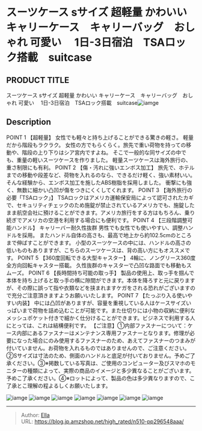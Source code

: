 # スーツケース sサイズ 超軽量 かわいい  キャリーケース　キャリーバッグ　おしゃれ  可愛い　 1日-3日宿泊　TSAロック搭載　suitcase


## PRODUCT TITLE 

スーツケース sサイズ 超軽量 かわいい  キャリーケース　キャリーバッグ　おしゃれ  可愛い　 1日-3日宿泊　TSAロック搭載　suitcase![iamge](https://b2bfiles1.gigab2b.cn/image/wkseller/302/20221225_b90006a39213c4191363e93ee4c7adea.jpg)

## Description

POINT 1  【超軽量】
女性でも軽々と持ち上げることができる驚きの軽さ。
軽量だから階段もラクラク。
女性の方でもらくらく。旅先で重い荷物を持っての移動や、階段の上り下りはシア宮内ですよね。
そこで一般的な同サイズの中でも、重量の軽いスーツケースを作りました。
軽量スーツケースは海外旅行の、重さ制限にも有利。
POINT 2 【傷・汚れに強いエンボス加工】
旅先で、ホテルまでの移動や段差など、荷物を入れるのなら、できるだけ軽く、強い素材いい。
そんな経験から、エンボス加工を施したABS樹脂を採用しました。
衝撃にも強く、無数に細かい凸凹が傷をつきにくくしてくれます。
POINT 3 【海外旅行の必要「TSAロック」】
TSAロックはアメリカ運輸保安局によって認可されたカギで、セキュリティチェックのため施錠が禁止されているアメリカでも、施錠したまま航空会社に預けることができます。アメリカ旅行をする方はもちろん、乗り続ぎでアメリカの空港を利用する場合にも便利です。
POINT 4 【三段階調整可能ハンドル】
キャリーバー耐久性抜群
男性でも女性でも使いやすい、調整ハンドルを採用。
またハンドル自体の高さも、最高で地上から約102.5cmのところまで伸ばすことができます。
小型のスーツケースの中には、ハンドルの高さの低いものもありますが、こちらのスーツケースは、背の高い方にもオススメです。
POINT 5 【360度回転できる大型キャスター】
4輪に、ノングリース360度全方向回転キャスター搭載。
久性抜群のキャスターで凸凹な路面でも移動もスムーズ。
POINT 6 【長時間持ち可能の取っ手】
製品の使用上、取っ手を掴んで本体を持ち上げると取っ手の横に隙間ができます。本体を降ろすと元に戻りますが、その際に誤って指や衣類などを挟まれますケガをされる恐れがございますので充分ご注意頂きますようお願いいたします。
POINT 7 【たっぷり入る使いやすい内装】
中には凸凹がありますが、容量を重視している人はケースサイズいっぱいまで荷物を詰め込むことが可能です。また仕切りには小物の収納に便利なメッシュポケット付きで細かく仕分けることができます。ビジネスで利用する人にとっては、これは結構便利です。
【ご注意】①内部ファスナーについて：ケース内部にあるファスナーはメンテナンス専用ファスナーとなります。修理が必要になった場合にのみ使用するファスナーのため、あえてファスナーのつまみが付いていません。お荷物を入れるものではありませんので、ご注意ください。②Sサイズは寸法のため、側面のハンドルと底足が付いておりません。予めご了承ください。③※掲数している写真は、ご使用のコンピューター及びスマホのモニターの種類によって、実際の商品のイメージと多少異なることがございます。予めこ了承ください。④※ロットによって、製品の色は多少異なりますので、こ了承とこ理解の程よるしくお願いたします。


![iamge](https://b2bfiles1.gigab2b.cn/image/wkseller/302/20230213_723ac72e0f818840c9563ed58e450d12.jpg)
![iamge](https://b2bfiles1.gigab2b.cn/image/wkseller/302/20230213_0dd7295c3135538cdd26fe3d1eaf49e2.jpg)
![iamge](https://b2bfiles1.gigab2b.cn/image/wkseller/302/20230301_d06c610b2ecd9e744acf5f33d974504d.jpg)
![iamge](https://b2bfiles1.gigab2b.cn/image/wkseller/302/20230301_13eef983e702df338432b450dc079fcd.jpg)
![iamge](https://b2bfiles1.gigab2b.cn/image/wkseller/302/20230213_67552da639da7f41cca24d4a3745dfdd.jpg)
![iamge](https://b2bfiles1.gigab2b.cn/image/wkseller/302/20230213_a8dcc458549f763d358bee3a6194a486.jpg)
![iamge](https://b2bfiles1.gigab2b.cn/image/wkseller/302/20230213_be0e746cad20f461a735da3a51213a6e.jpg)


---

> Author: [Ella](https://blog.jp.amzshop.net/)  
> URL: https://blog.jp.amzshop.net/high_rated/n510-pp296548aaa/  

